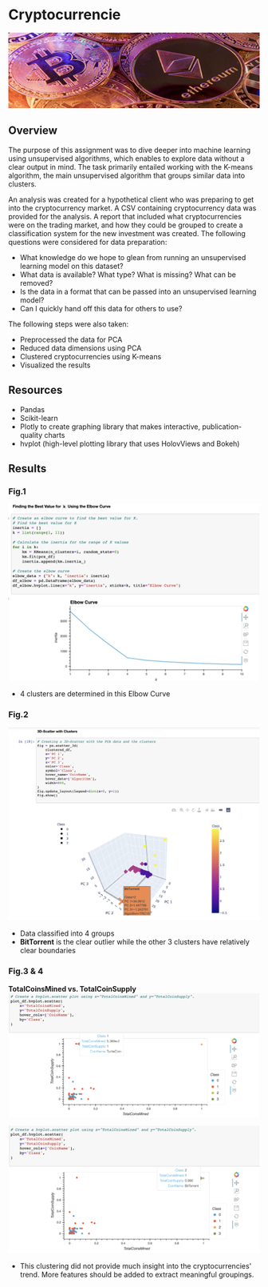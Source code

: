 # Cryptocurrencie
![mod18.PNG](PNGs/mod18.png)

## Overview

The purpose of this assignment was to dive deeper into machine learning using unsupervised algorithms, which enables to explore data without a clear output in mind. The task primarily entailed working with the K-means algorithm, the main unsupervised algorithm that groups similar data into clusters.

An analysis was created for a hypothetical client who was preparing to get into the cryptocurrency market. A CSV containing cryptocurrency data was provided for the analysis. A report that included what cryptocurrencies were on the trading market, and how they could be grouped to create a classification system for the new investment was created. The following questions were considered for data preparation:

- What knowledge do we hope to glean from running an unsupervised learning model on this dataset?
- What data is available? What type? What is missing? What can be removed?
- Is the data in a format that can be passed into an unsupervised learning model?
- Can I quickly hand off this data for others to use?

The following steps were also taken:

- Preprocessed the data for PCA
- Reduced data dimensions using PCA
- Clustered cryptocurrencies using K-means
- Visualized the results



## Resources

- Pandas
- Scikit-learn 
- Plotly to create graphing library that makes interactive, publication-quality charts
- hvplot (high-level plotting library that uses HolovViews and Bokeh)


## Results

### Fig.1
![elbowcurve](PNGs/elbowcurve.png)

- 4 clusters are determined in this Elbow Curve


### Fig.2
![3D.PNG](PNGs/3D.png)

- Data classified into 4 groups
- **BitTorrent** is the clear outlier while the other 3 clusters have relatively clear boundaries


### Fig.3 & 4
**TotalCoinsMined vs. TotalCoinSupply**
![hvplot1.PNG](PNGs/hvplot1.png)


![hvplot2.PNG](PNGs/hvplot2.png)

- This clustering did not provide much insight into the cryptocurrencies' trend. More features should be added to extract meaningful groupings.
